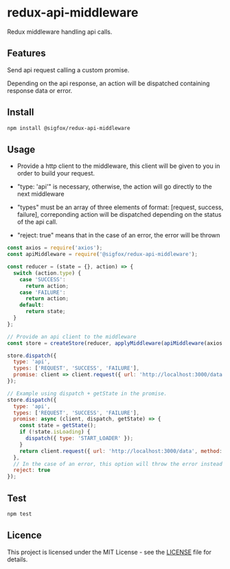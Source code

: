 # redux-api-middleware

Redux middleware handling api calls.

## Features

Send api request calling a custom promise.

Depending on the api response, an action will be dispatched containing response data or error.

## Install

```bash
npm install @sigfox/redux-api-middleware
```

## Usage

- Provide a http client to the middleware, this client will be given to you in order to build your request.

- "type: 'api'" is necessary, otherwise, the action will go directly to the next middleware

- "types" must be an array of three elements of format: [request, success, failure], correponding action will be dispatched depending on the status of the api call.

- "reject: true" means that in the case of an error, the error will be thrown

```javascript
const axios = require('axios');
const apiMiddleware = require('@sigfox/redux-api-middleware');

const reducer = (state = {}, action) => {
  switch (action.type) {
    case 'SUCCESS':
      return action;
    case 'FAILURE':
      return action;
    default:
      return state;
  }
};

// Provide an api client to the middleware
const store = createStore(reducer, applyMiddleware(apiMiddleware(axios.create())));

store.dispatch({
  type: 'api',
  types: ['REQUEST', 'SUCCESS', 'FAILURE'],
  promise: client => client.request({ url: 'http://localhost:3000/data', method: 'get' })
});

// Example using dispatch + getState in the promise.
store.dispatch({
  type: 'api',
  types: ['REQUEST', 'SUCCESS', 'FAILURE'],
  promise: async (client, dispatch, getState) => {
    const state = getState();
    if (!state.isLoading) {
      dispatch({ type: 'START_LOADER' });
    }
    return client.request({ url: 'http://localhost:3000/data', method: 'get' });
  },
  // In the case of an error, this option will throw the error instead of just dispatching an action.
  reject: true
});
```

## Test

```bash
npm test
```

## Licence

This project is licensed under the MIT License - see the [LICENSE](https://github.com/sigfox/javascript/blob/master/LICENSE) file for details.
